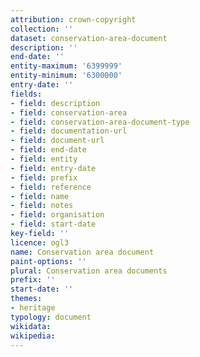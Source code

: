 ```yaml
---
attribution: crown-copyright
collection: ''
dataset: conservation-area-document
description: ''
end-date: ''
entity-maximum: '6399999'
entity-minimum: '6300000'
entry-date: ''
fields:
- field: description
- field: conservation-area 
- field: conservation-area-document-type
- field: documentation-url
- field: document-url
- field: end-date
- field: entity
- field: entry-date
- field: prefix
- field: reference
- field: name
- field: notes
- field: organisation
- field: start-date
key-field: ''
licence: ogl3
name: Conservation area document
paint-options: ''
plural: Conservation area documents
prefix: ''
start-date: ''
themes:
- heritage
typology: document
wikidata:
wikipedia:
---
```

